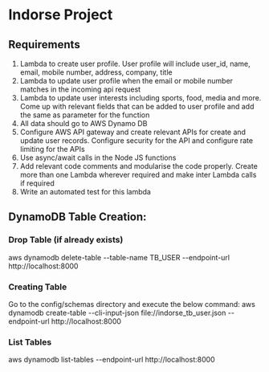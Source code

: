 # Indorse Project 

## Requirements

1. Lambda to create user profile. User profile will include user_id, name, email, mobile number, address, company, title
2. Lambda to update user profile when the email or mobile number matches in the incoming api request
3. Lambda to update user interests  including sports, food, media and more. Come up with relevant fields that can be added to user profile and add the same as parameter for the function
4. All data should go to AWS Dynamo DB
5. Configure AWS API gateway and create relevant APIs for create and update user records. Configure security for the API and configure rate limiting for the APIs
6. Use async/await calls in the Node JS functions
7. Add relevant code comments and modularise the code properly. Create more than one Lambda wherever required and make inter Lambda calls if required
8. Write an automated test for this lambda

## DynamoDB Table Creation:

### Drop Table (if already exists)
aws dynamodb delete-table --table-name TB_USER --endpoint-url http://localhost:8000

### Creating Table
Go to the config/schemas directory and execute the below command:
aws dynamodb create-table --cli-input-json file://indorse_tb_user.json --endpoint-url http://localhost:8000

### List Tables
aws dynamodb list-tables --endpoint-url http://localhost:8000